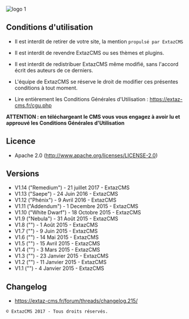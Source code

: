 ![logo 1](http://extaz-cms.fr/images/logo.png)

## Conditions d'utilisation
* Il est interdit de retirer de votre site, la mention `propulsé par ExtazCMS`
* Il est interdit de revendre ExtazCMS ou ses thèmes et plugins.
* Il est interdit de redistribuer ExtazCMS même modifié, sans l'accord écrit des auteurs de ce derniers.
* L'équipe de ExtazCMS se réserve le droit de modifier ces présentes conditions à tout moment.

* Lire entièrement les Conditions Générales d'Utilisation : https://extaz-cms.fr/cgu.php

__ATTENTION : en téléchargeant le CMS vous vous engagez à avoir lu et approuvé les Conditions Générales d'Utilisation__

## Licence
* Apache 2.0  (http://www.apache.org/licenses/LICENSE-2.0)

## Versions
* V1.14 ("Remedium") - 21 juillet 2017 - ExtazCMS
* V1.13 ("Saepe") - 24 Juin 2016 - ExtazCMS
* V1.12 ("Phénix") - 9 Avril 2016 - ExtazCMS
* V1.11 ("Addendum") - 1 Decembre 2015 - ExtazCMS
* V1.10 ("White Dwarf") - 18 Octobre 2015 - ExtazCMS
* V1.9 ("Nebula") - 31 Août 2015 - ExtazCMS
* V1.8 ("") -  1 Août 2015 - ExtazCMS
* V1.7 ("") -  9 Juin 2015 - ExtazCMS
* V1.6 ("") - 14 Mai 2015 - ExtazCMS
* V1.5 ("") - 15 Avril 2015 - ExtazCMS
* V1.4 ("") -  3 Mars 2015 - ExtazCMS
* V1.3 ("") - 23 Janvier 2015 - ExtazCMS
* V1.2 ("") - 11 Janvier 2015 - ExtazCMS
* V1.1 ("") -  4 Janvier 2015 - ExtazCMS

## Changelog
* https://extaz-cms.fr/forum/threads/changelog.215/


`© ExtazCMS 2017 - Tous droits réservés.`
